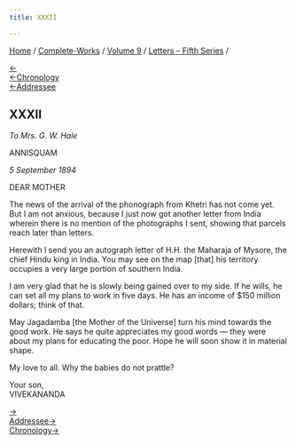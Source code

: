 ```yaml
---
title: XXXII

---
```

<div>

[Home](../../../index.htm) / [Complete-Works](../../complete_works.htm)
/ [Volume 9](../volume_9_contents.htm) / [Letters – Fifth
Series](letters_fifth_series_contents.htm) /

[←](031_mother.htm)  
[←Chronology](../../volume_7/epistles_third_series/23_mr_bhattacharya.htm)  
[←Addressee](031_mother.htm)

## XXXII

*To Mrs. G. W. Hale*

ANNISQUAM

*5 September 1894*

DEAR MOTHER

The news of the arrival of the phonograph from Khetri has not come yet.
But I am not anxious, because I just now got another letter from India
wherein there is no mention of the photographs I sent, showing that
parcels reach later than letters.

Herewith I send you an autograph letter of H.H. the Maharaja of Mysore,
the chief Hindu king in India. You may see on the map \[that\] his
territory occupies a very large portion of southern India.

I am very glad that he is slowly being gained over to my side. If he
wills, he can set all my plans to work in five days. He has an income of
$150 million dollars; think of that.

May Jagadamba \[the Mother of the Universe\] turn his mind towards the
good work. He says he quite appreciates my good words — they were about
my plans for educating the poor. Hope he will soon show it in material
shape.

My love to all. Why the babies do not prattle?

Your son,  
VIVEKANANDA

[→](033_mother.htm)  
[Addressee→](033_mother.htm)  
[Chronology→](033_mother.htm)

</div>
